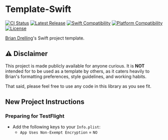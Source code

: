 # Template-Swift

[![CI Status](https://github.com/bdrelling/Template-Swift/actions/workflows/tests.yml/badge.svg)](https://github.com/bdrelling/Template-Swift/actions/workflows/tests.yml)
[![Latest Release](https://img.shields.io/github/v/tag/bdrelling/Template-Swift?color=blue&label=)](https://github.com/bdrelling/Template-Swift/tags)
[![Swift Compatibility](https://img.shields.io/endpoint?url=https%3A%2F%2Fswiftpackageindex.com%2Fapi%2Fpackages%2Fbdrelling%2FTemplate-Swift%2Fbadge%3Ftype%3Dswift-versions&label=)](https://swiftpackageindex.com/bdrelling/Template-Swift)
[![Platform Compatibility](https://img.shields.io/endpoint?url=https%3A%2F%2Fswiftpackageindex.com%2Fapi%2Fpackages%2Fbdrelling%2FTemplate-Swift%2Fbadge%3Ftype%3Dplatforms&label=)](https://swiftpackageindex.com/bdrelling/Template-Swift)
[![License](https://img.shields.io/github/license/bdrelling/Template-Swift?label=)](https://github.com/bdrelling/Template-Swift/blob/main/LICENSE)

[Brian Drelling](https://github.com/bdrelling)'s Swift project template.

## :warning: Disclaimer

This project is made publicly available for anyone curious. It is **NOT** intended for to be used as a template by others, as it caters heavily to Brian's formatting preferences, style guidelines, and working habits.

That said, please feel free to use any code in this library as you see fit.

## New Project Instructions

### Preparing for TestFlight

- Add the following keys to your `Info.plist`:
  - `App Uses Non-Exempt Encryption` = `NO`
  